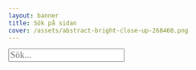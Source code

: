 ```yaml
---
layout: banner
title: Sök på sidan
cover: /assets/abstract-bright-close-up-268460.png
---
```


<input type="text" class="addsearch" name="addsearch" placeholder="Sök..." style="font-size: 18px; font-family: 'Playfair Display', Georgia, Cambria, 'Times New Roman', Times, serif;">

<div id="addsearch-results"></div>

<script src="https://addsearch.com/js/?key=b30f3ff1d54259679093b08e137c7236&type=resultpage"></script>

